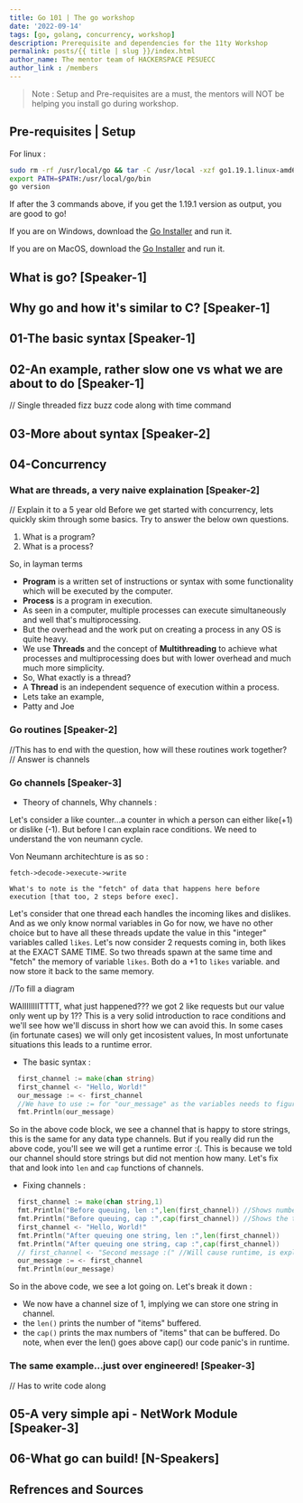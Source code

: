 ```yaml
---  
title: Go 101 | The go workshop
date: '2022-09-14'  
tags: [go, golang, concurrency, workshop]  
description: Prerequisite and dependencies for the 11ty Workshop  
permalink: posts/{{ title | slug }}/index.html
author_name: The mentor team of HACKERSPACE PESUECC
author_link : /members
---
```


> Note : Setup and Pre-requisites are a must, the mentors will NOT be helping you install go during workshop.

## Pre-requisites | Setup 

For linux :
```bash
sudo rm -rf /usr/local/go && tar -C /usr/local -xzf go1.19.1.linux-amd64.tar.gz
export PATH=$PATH:/usr/local/go/bin
go version
```
If after the 3 commands above, if you get the 1.19.1 version as output, you are good to go!

If you are on Windows, download the [Go Installer](https://go.dev/dl/go1.19.1.windows-amd64.msi) and run it. 

If you are on MacOS, download the [Go Installer](https://go.dev/dl/go1.19.1.darwin-amd64.pkg) and run it.

## What is go? [Speaker-1]

## Why go and how it's similar to C? [Speaker-1]

## 01-The basic syntax  [Speaker-1]

## 02-An example, rather slow one vs what we are about to do [Speaker-1]

// Single threaded fizz buzz code along with time command

## 03-More about syntax [Speaker-2]

## 04-Concurrency

### What are threads, a very naive explaination [Speaker-2]

// Explain it to a 5 year old
Before we get started with concurrency, lets quickly skim through some basics. Try to answer the below own questions.
1. What is a program?
2. What is a process?

So, in layman terms    
* **Program** is a written set of instructions or syntax with some functionality which will be executed by the computer.
* **Process** is a program in execution.
* As seen in a computer, multiple processes can execute simultaneously and well that's multiprocessing.
* But the overhead and the work put on creating a process in any OS is quite heavy.
* We use **Threads** and the concept of **Multithreading** to achieve what processes and multiprocessing does but with lower overhead and much much more simplicity.
* So, What exactly is a thread?
* A **Thread** is an independent sequence of execution within a process.
* Lets take an example,
* Patty and Joe 
### Go routines [Speaker-2]

//This has to end with the question, how will these routines work together?
// Answer is channels

### Go channels [Speaker-3]

- Theory of channels, Why channels : 

Let's consider a like counter...a counter in which a person can either like(+1) or dislike (-1). But before I can explain race conditions. We need to understand the von neumann cycle.

Von Neumann architechture is as so : 
```
fetch->decode->execute->write

What's to note is the "fetch" of data that happens here before execution [that too, 2 steps before exec].
```
Let's consider that one thread each handles the incoming likes and dislikes. And as we only know normal variables in Go for now, we have no other choice but to have all these threads update the value in this "integer" variables called `likes`. Let's now consider 2 requests coming in, both likes at the EXACT SAME TIME. So two threads spawn at the same time and "fetch" the memory of variable `likes`. Both do a +1 to `likes` variable. and now store it back to the same memory. 

//To fill a diagram

WAIIIIIIIITTTT, what just happened??? we got 2 like requests but our value only went up by 1?? This is a very solid introduction to race conditions and we'll see how we'll discuss in short how we can avoid this. In some cases (in fortunate cases) we will only get incosistent values, In most unfortunate situations this leads to a runtime error.

* The basic syntax : 
```go
  first_channel := make(chan string)
  first_channel <- "Hello, World!"
  our_message := <- first_channel 
  //We have to use := for "our_message" as the variables needs to figure what it stored by itself, we can also declare its type manually
  fmt.Println(our_message)
```
So in the above code block, we see a channel that is happy to store strings, this is the same for any data type channels. But if you really did run the above code, you'll see we will get a runtime error :(. This is because we told our channel should store strings but did not mention how many. Let's fix that and look into `len` and `cap` functions of channels.

- Fixing channels : 
```go
  first_channel := make(chan string,1)
  fmt.Println("Before queuing, len :",len(first_channel)) //Shows number of queued messages in the buffer
  fmt.Println("Before queuing, cap :",cap(first_channel)) //Shows the total capacity of buffer
  first_channel <- "Hello, World!"
  fmt.Println("After queuing one string, len :",len(first_channel))
  fmt.Println("After queuing one string, cap :",cap(first_channel))
  // first_channel <- "Second message :(" //Will cause runtime, is explained in blog.
  our_message := <- first_channel 
  fmt.Println(our_message)
```
So in the above code, we see a lot going on. Let's break it down : 
  * We now have a channel size of 1, implying we can store one string in channel.
  * the `len()` prints the number of "items" buffered. 
  * the `cap()` prints the max numbers of "items" that can be buffered.
Do note, when ever the len() goes above cap() our code panic's in runtime.


### The same example...just over engineered! [Speaker-3]

// Has to write code along

## 05-A very simple api - NetWork Module  [Speaker-3]

## 06-What go can build! [N-Speakers]

## Refrences and Sources



